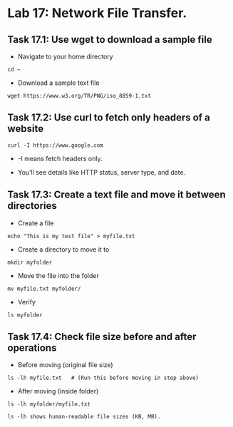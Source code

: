 # Lab 17: Network File Transfer.

## Task 17.1: Use wget to download a sample file
-  Navigate to your home directory
```
cd ~
```
-  Download a sample text file
```
wget https://www.w3.org/TR/PNG/iso_8859-1.txt
```

## Task 17.2: Use curl to fetch only headers of a website
```
curl -I https://www.google.com
```
-  -I means fetch headers only.

-  You’ll see details like HTTP status, server type, and date.

## Task 17.3: Create a text file and move it between directories
-  Create a file
```
echo "This is my test file" > myfile.txt
```
-  Create a directory to move it to
```
mkdir myfolder
```
-  Move the file into the folder
```
mv myfile.txt myfolder/
```
-  Verify
```
ls myfolder
```

## Task 17.4: Check file size before and after operations
-  Before moving (original file size)
```
ls -lh myfile.txt   # (Run this before moving in step above)
```
-  After moving (inside folder)
```
ls -lh myfolder/myfile.txt
```
```
ls -lh shows human-readable file sizes (KB, MB).
```

